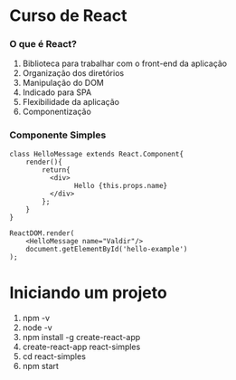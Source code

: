 # Curso de React

### O que é React?

1. Biblioteca para trabalhar com o front-end da aplicação
2. Organização dos diretórios
3. Manipulação do DOM
4. Indicado para SPA
5. Flexibilidade da aplicação
6. Componentização

### Componente Simples

```react
class HelloMessage extends React.Component{
    render(){
        return{
          <div>
                Hello {this.props.name}
          </div>  
        };
    }
}

ReactDOM.render(
	<HelloMessage name="Valdir"/>
    document.getElementById('hello-example')
);
```



# Iniciando um projeto

1. npm -v
2. node -v
3. npm install -g create-react-app
4. create-react-app react-simples
5. cd react-simples
6. npm start